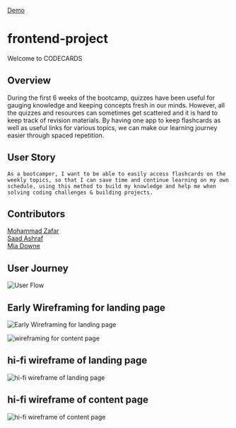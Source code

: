 [Demo](codecards-jg.netlify.app)

# frontend-project
Welcome to CODECARDS 

## Overview
During the first 6 weeks of the bootcamp, quizzes have been useful for gauging knowledge and
keeping concepts fresh in our minds. However, all the quizzes and resources can sometimes get scattered and it is hard to keep track of revision materials.
By having one app to keep flashcards as well as useful links for various topics, we can make our learning journey easier through spaced repetition.

## User Story
```As a bootcamper, I want to be able to easily access flashcards on the weekly topics, so that I can save time and continue learning on my own schedule, using this method to build my knowledge and help me when solving coding challenges & building projects.``` 

## Contributors
<a href="https://github.com/mz0121coder">Mohammad Zafar</a> <br>
<a href="https://github.com/saadash1268">Saad Ashraf</a> <br>
<a href="https://github.com/Miadowne">Mia Downe</a> 

## User Journey

![User Flow](./User-Flow.jpg) 

## Early Wireframing for landing page

![Early Wireframing for landing page](./EarlyWireframe.png)

![wireframing for content page](./lo-fi-frame_for_page.png)
## hi-fi wireframe of landing page
![hi-fi wireframe of landing page](./wireframe-homePage.png)
## hi-fi wireframe of content page
![hi-fi wireframe of content page](./wireframe-reactPage.png)
